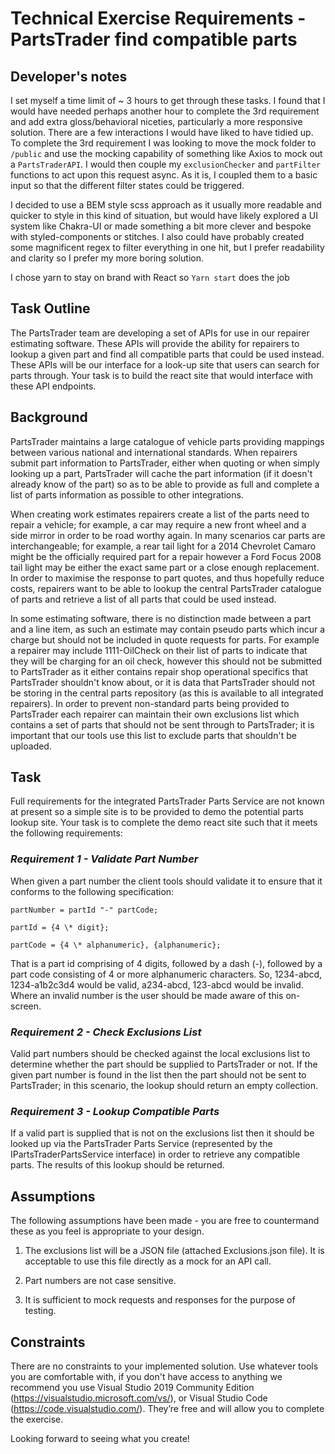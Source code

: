 # Technical Exercise Requirements - PartsTrader find compatible parts

## Developer's notes

I set myself a time limit of ~ 3 hours to get through these tasks. I found that I would have needed perhaps another hour to complete the 3rd requirement and add extra gloss/behavioral niceties, particularly a more responsive solution. There are a few interactions I would have liked to have tidied up. To complete the 3rd requirement I was looking to move the mock folder to `/public` and use the mocking capability of something like Axios to mock out a `PartsTraderAPI`. I would then couple my `exclusionChecker` and `partFilter` functions to act upon this request async. As it is, I coupled them to a basic input so that the different filter states could be triggered.

I decided to use a BEM style scss approach as it usually more readable and quicker to style in this kind of situation, but would have likely explored a UI system like Chakra-UI or made something a bit more clever and bespoke with styled-components or stitches. I also could have probably created some magnificent regex to filter everything in one hit, but I prefer readability and clarity so I prefer my more boring solution.

I chose yarn to stay on brand with React so `Yarn start` does the job

## Task Outline

The PartsTrader team are developing a set of APIs for use in our repairer estimating software. These APIs will provide the ability for repairers to lookup a given part and find all compatible parts that could be used instead. These APIs will be our interface for a look-up site that users can search for parts through. Your task is to build the react site that would interface with these API endpoints.

## Background

PartsTrader maintains a large catalogue of vehicle parts providing mappings between various national and international standards. When repairers submit part information to PartsTrader, either when quoting or when simply looking up a part, PartsTrader will cache the part information (if it doesn't already know of the part) so as to be able to provide as full and complete a list of parts information as possible to other integrations.

When creating work estimates repairers create a list of the parts need to repair a vehicle; for example, a car may require a new front wheel and a side mirror in order to be road worthy again. In many scenarios car parts are interchangeable; for example, a rear tail light for a 2014 Chevrolet Camaro might be the officially required part for a repair however a Ford Focus 2008 tail light may be either the exact same part or a close enough replacement. In order to maximise the response to part quotes, and thus hopefully reduce costs, repairers want to be able to lookup the central PartsTrader catalogue of parts and retrieve a list of all parts that could be used instead.

In some estimating software, there is no distinction made between a part and a line item, as such an estimate may contain pseudo parts which incur a charge but should not be included in quote requests for parts. For example a repairer may include 1111-OilCheck on their list of parts to indicate that they will be charging for an oil check, however this should not be submitted to PartsTrader as it either contains repair shop operational specifics that PartsTrader shouldn't know about, or it is data that PartsTrader should not be storing in the central parts repository (as this is available to all integrated repairers). In order to prevent non-standard parts being provided to PartsTrader each repairer can maintain their own exclusions list which contains a set of parts that should not be sent through to PartsTrader; it is important that our tools use this list to exclude parts that shouldn't be uploaded.

## Task

Full requirements for the integrated PartsTrader Parts Service are not known at present so a simple site is to be provided to demo the potential parts lookup site. Your task is to complete the demo react site such that it meets the following requirements:

### _Requirement 1 - Validate Part Number_

When given a part number the client tools should validate it to ensure that it conforms to the following specification:

```
partNumber = partId "-" partCode;

partId = {4 \* digit};

partCode = {4 \* alphanumeric}, {alphanumeric};
```

That is a part id comprising of 4 digits, followed by a dash (-), followed by a part code consisting of 4 or more alphanumeric characters. So, 1234-abcd, 1234-a1b2c3d4 would be valid, a234-abcd, 123-abcd would be invalid. Where an invalid number is the user should be made aware of this on-screen.

### _Requirement 2 - Check Exclusions List_

Valid part numbers should be checked against the local exclusions list to determine whether the part should be supplied to PartsTrader or not. If the given part number is found in the list then the part should not be sent to PartsTrader; in this scenario, the lookup should return an empty collection.

### _Requirement 3 - Lookup Compatible Parts_

If a valid part is supplied that is not on the exclusions list then it should be looked up via the PartsTrader Parts Service (represented by the IPartsTraderPartsService interface) in order to retrieve any compatible parts. The results of this lookup should be returned.

## Assumptions

The following assumptions have been made - you are free to countermand these as you feel is appropriate to your design.

1. The exclusions list will be a JSON file (attached Exclusions.json file). It is acceptable to use this file directly as a mock for an API call.

2. Part numbers are not case sensitive.

3. It is sufficient to mock requests and responses for the purpose of testing.

## Constraints

There are no constraints to your implemented solution. Use whatever tools you are comfortable with, if you don't have access to anything we recommend you use Visual Studio 2019 Community Edition (https://visualstudio.microsoft.com/vs/), or Visual Studio Code (https://code.visualstudio.com/). They’re free and will allow you to complete the exercise.

Looking forward to seeing what you create!
